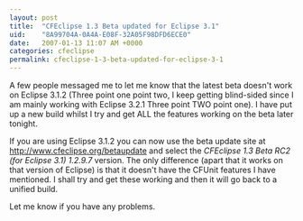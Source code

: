 ```yaml
---
layout: post
title:  "CFEclipse 1.3 Beta updated for Eclipse 3.1"
uid:	"8A99704A-0A4A-E08F-32A05F98DFD6ECE0"
date:   2007-01-13 11:07 AM +0000
categories: cfeclipse
permalink: cfeclipse-1-3-beta-updated-for-eclipse-3-1
---
```

A few people messaged me to let me know that the latest beta doesn't work on Eclipse 3.1.2 (Three point one point two, I keep getting blind-sided since I am mainly working with Eclipse 3.2.1 Three point TWO point one). I have put up a new build whilst I try and get ALL the features working on the beta later tonight.

If you are using Eclipse 3.1.2 you can now use the beta update site at http://www.cfeclipse.org/betaupdate and select the <em>CFEclipse 1.3 Beta RC2 (for Eclipse 3.1) 1.2.9.7</em> version. The only difference (apart that it works on that version of Eclipse) is that it doesn't have the CFUnit features I have mentioned. I shall try and get these working and then it will go back to a unified build.

Let me know if you have any problems.